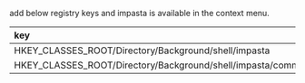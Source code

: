 add below registry keys and impasta is available in the context menu.

|key|value|
|:-|:-|
|HKEY_CLASSES_ROOT/Directory/Background/shell/impasta|impasta|
|HKEY_CLASSES_ROOT/Directory/Background/shell/impasta/command|&lt;path/to/exe&gt;|
